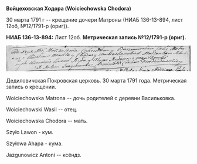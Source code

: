 **Войцеховская Ходора (Woiciechowska Chodora)**

30 марта 1791 г -- крещение дочери Матроны (НИАБ 136-13-894, лист 12об,
№12/1791-р (ориг)).

**НИАБ 136-13-894:** Лист 12об. **Метрическая запись №12/1791-р
(ориг).**

![](./media/7f5cc01a864cdb19e840c769c2401066a2d3cadb.png)

Дедиловичская Покровская церковь. 30 марта 1791 года. Метрическая запись
о крещении.

Woiciechowska Matrona -- дочь родителей с деревни Васильковка.

Woiciechowski Wasil -- отец.

Woiciechowska Chodora -- мать.

Szyło Lawon - кум.

Szyłowa Ahapa - кума.

Jazgunowicz Antoni -- ксёндз.
